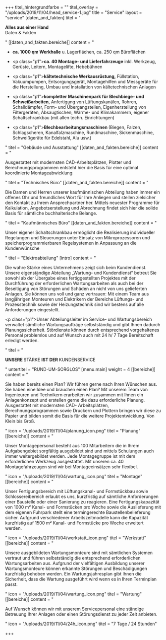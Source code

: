 +++
titel_hintergrundfarbe = ""
titel_overlay = "/uploads/2019/11/04/head_service-1.jpg"
title = "Service"
layout = "service"
[daten_and_fakten]
titel = "<p><strong>Alles aus einer Hand <br></strong>Daten &amp; Fakten</p>"
[[daten_and_fakten.bereiche]]
content = "<ul><li><p><strong>ca. 1000 qm Werkhalle</strong> u. Lagerflächen, ca. 250 qm Büroflächen</p></li><li><p class=\"p1\"><strong>ca. 40 Montage- und Lieferfahrzeuge</strong> inkl. Werkzeug, Gerüste, Leitern, Montagelifte, Hebebühnen</p></li><li><p class=\"p1\"><strong>kältetechnische Werkausrüstung,</strong> Füllstation, Vakuumpumpen, Entsorgungsgerät, Montagehilfen und Messgeräte für die Herstellung, Umbau und Installation von kältetechnischen Anlagen</p></li><li><p class=\"p1\"><strong>kompletter Maschinenpark für Blechbiege- und Schweißarbeiten</strong>, Anfertigung von Lüftungskanälen, Rohren, Schalldämpfer, Form- und Übergangsteilen, Eigenherstellung von Filtergeräten, Absaugtischen, Wärme- und Klimakammern, eigener Schaltschrankbau (mit allen techn. Einrichtungen)</p></li><li><p class=\"p1\"><strong>Blechbearbeitungsmaschinen </strong>(Biegen, Falzen, Schlagscheren, Kanalfalzmaschine, Rundmaschine, Sickenmaschine, Schweißgeräte für Edelstahl, Alu usw.)</p></li></ul>"
titel = "Gebäude und Ausstattung"
[[daten_and_fakten.bereiche]]
content = "<p>Ausgestattet mit modernsten CAD-Arbeitsplätzen, Plotter und Berechnungsprogrammen entsteht hier die Basis für eine optimal koordinierte Montageabwicklung</p>"
titel = "Technisches Büro"
[[daten_and_fakten.bereiche]]
content = "<p>Die Damen und Herren unserer kaufmännischen Abteilung haben immer ein offenes Ohr und freundliches Wort für Ihre Anliegen und stellen zielsicher den Kontakt zu Ihrem Ansprechpartner her. Mittels neuester Programme für Kalkulation, Angebotserstellung und Abrechnung findet sich hier die solide Basis für sämtliche buchhalterische Belange.</p>"
titel = "Kaufmännisches Büro"
[[daten_and_fakten.bereiche]]
content = "<p>Unser eigener Schaltschrankbau ermöglicht die Realisierung individueller Regelungen und Steuerungen unter Einsatz von Mikroprozessoren und speicherprogrammierbaren Regelsystemen in Anpassung an die Kundenwünsche</p>"
titel = "Elektroabteilung"
[intro]
content = "<p>Die wahre Stärke eines Unternehmens zeigt sich beim Kundendienst. Unsere eigenständige Abteilung „Wartung- und Kundendienst“ betreut Sie sowohl ab der Übergabe eines fertiggestellten Projektes mit der Durchführung der erforderlichen Wartungsarbeiten als auch bei der Beseitigung von Störungen und Schäden an nicht von uns gelieferten Anlagen. Sie können uns voll und ganz vertrauen: Mit einem Team aus langjährigen Monteuren und Elektrikern der Bereiche Lüftungs- und Prozesstechnik sowie der Heizungstechnik sind wir bestens auf alle Anforderungen eingestellt.</p><p class=\"p1\">Unser Abteilungsleiter im Service- und Wartungsbereich verwaltet sämtliche Wartungsaufträge selbstständig und gibt Ihnen dadurch Planungssicherheit. Stördienste können durch entsprechend vorgehaltenes Personal problemlos und auf Wunsch auch mit 24 h/ 7 Tage Bereitschaft erledigt werden.</p>"
titel = "<p><strong>UNSERE </strong>STÄRKE <strong>IST DER </strong>KUNDENSERVICE</p>"
untertitel = "RUND-UM-SORGLOS"
[menu.main]
weight = 4
[[bereiche]]
content = "<p>Sie haben bereits einen Plan? Wir führen gerne nach Ihren Wünschen aus. Sie haben eine Idee und brauchen einen Plan? Mit unserem Team von Ingenieuren und Technikern erarbeiten wir zusammen mit Ihnen ein Anlagenkonzept und erstellen gerne die dazu erforderliche Planung. Ausgestattet mit modernsten CAD- Arbeitsplätzen, Berechnungsprogrammen sowie Druckern und Plottern bringen wir diese zu Papier und bilden somit die Basis für die weitere Projektentwicklung. Von Klein bis Groß.</p>"
icon = "/uploads/2019/11/04/planung_icon.png"
titel = "Planung"
[[bereiche]]
content = "<p>Unser Montagepersonal besteht aus 100 Mitarbeitern die in Ihrem Aufgabengebiet sorgfältig ausgebildet sind und mittels Schulungen auch immer weitergebildet werden. Jede Montagegruppe ist mit dem erforderlichen Werkzeug ausgestattet. Mit unseren ca. 40 Montagefahrzeugen sind wir bei Montageeinsätzen sehr flexibel.</p>"
icon = "/uploads/2019/11/04/wartung_icon.png"
titel = "Montage"
[[bereiche]]
content = "<p>Unser Fertigungsbereich mit Lüftungskanal- und Formstückbau sowie Schlossereibereich erlaubt es uns, kurzfristig auf sämtliche Anforderungen einer Baustelle oder einer Sanierung zu reagieren. Eine Fertigungskapazität von 1000 m² Kanal- und Formstücken pro Woche sowie die Auslieferung mit dem eigenen Fuhrpark stellt eine termingerechte Baustellenbelieferung sicher. Aufgrund verschiedener Arbeitszeitmodelle kann die Kapazität kurzfristig auf 1500 m² Kanal- und Formstücke pro Woche erweitert werden.</p>"
icon = "/uploads/2019/11/04/werkstatt_icon.png"
titel = "Werkstatt"
[[bereiche]]
content = "<p>Unsere ausgebildeten Wartungsmonteure sind mit sämtlichen Systemen vertraut und führen selbstständig die entsprechend erforderlichen Wartungsarbeiten aus. Aufgrund der vielfältigen Ausbildung unserer Wartungsmonteure können erkannte Störungen und Beschädigungen kurzfristig behoben werden. Ein Wartungsjahresplan gibt Ihnen die Sicherheit, dass die Wartung ausgeführt wird wenn es in Ihren Terminplan passt.</p>"
icon = "/uploads/2019/11/04/wartung_icon.png"
titel = "Wartung"
[[bereiche]]
content = "<p>Auf Wunsch können wir mit unserem Servicepersonal eine ständige Betreuung Ihrer Anlagen oder einen Störungsdienst zu jeder Zeit anbieten.</p>"
icon = "/uploads/2019/11/04/24h_icon.png"
titel = "7 Tage / 24 Stunden"

+++
